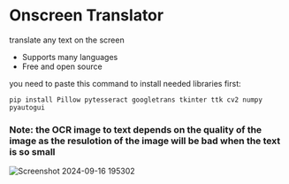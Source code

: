 # Onscreen Translator
translate any text on the screen
- Supports many languages
- Free and open source
  
you need to paste this command to install needed libraries first:

```pip install Pillow pytesseract googletrans tkinter ttk cv2 numpy pyautogui```
### Note: the OCR image to text depends on the quality of the image as the resulotion of the image will be bad when the text is so small
![Screenshot 2024-09-16 195302](https://github.com/user-attachments/assets/cc913531-f336-4e71-b7b3-2b7cb116e263)
